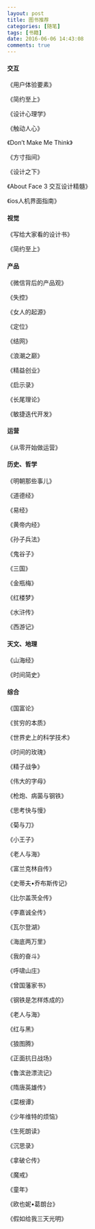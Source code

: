 ```yaml
---
layout: post
title: 图书推荐
categories: [随笔]
tags: [书籍]
date: 2016-06-06 14:43:08
comments: true
---
```



#### 交互
《用户体验要素》

《简约至上》

《设计心理学》

《触动人心》

《Don’t Make Me Think》

《方寸指间》

《设计之下》

《About Face 3 交互设计精髓》

《ios人机界面指南》


#### 视觉

《写给大家看的设计书》

《简约至上》

    
#### 产品

《微信背后的产品观》

《失控》

《女人的起源》

《定位》

《结网》

《浪潮之巅》

《精益创业》

《启示录》

《长尾理论》

《敏捷迭代开发》


#### 运营

《从零开始做运营》


#### 历史、哲学

《明朝那些事儿》

《道德经》

《易经》

《黄帝内经》

《孙子兵法》

《鬼谷子》

《三国》

《金瓶梅》

《红楼梦》

《水浒传》

《西游记》


#### 天文、地理

《山海经》

《时间简史》


#### 综合

《国富论》

《贫穷的本质》

《世界史上的科学技术》

《时间的玫瑰》

《精子战争》

《伟大的字母》

《枪炮、病菌与钢铁》

《思考快与慢》

《菊与刀》

《小王子》

《老人与海》

《富兰克林自传》

《史蒂夫•乔布斯传记》

《比尔盖茨全传》

《李嘉诚全传》

《瓦尔登湖》

《海底两万里》

《我的奋斗》

《呼啸山庄》

《曾国藩家书》

《钢铁是怎样炼成的》

《老人与海》

《红与黑》

《狼图腾》

《正面抗日战场》

《鲁滨逊漂流记》

《隋唐英雄传》

《菜根谭》

《少年维特的烦恼》

《生死朗读》

《沉思录》

《拿破仑传》

《魔戒》

《童年》

《欧也妮•葛朗台》

《假如给我三天光明》




